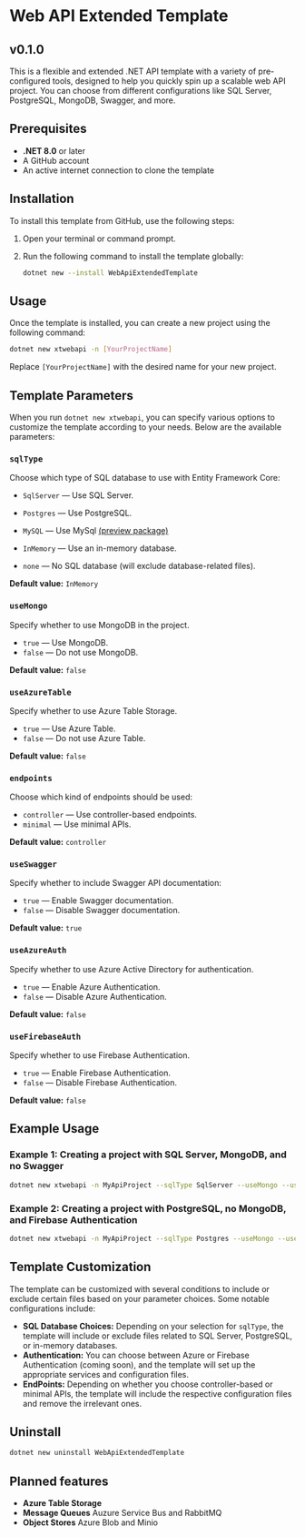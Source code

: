 # Web API Extended Template

## v0.1.0

This is a flexible and extended .NET API template with a variety of pre-configured tools, designed to help you quickly spin up a scalable web API project. You can choose from different configurations like SQL Server, PostgreSQL, MongoDB, Swagger, and more.

## Prerequisites

- **.NET 8.0** or later
- A GitHub account
- An active internet connection to clone the template

## Installation

To install this template from GitHub, use the following steps:

1. Open your terminal or command prompt.
2. Run the following command to install the template globally:

   ```bash
   dotnet new --install WebApiExtendedTemplate
   ```

## Usage

Once the template is installed, you can create a new project using the following command:

```bash
dotnet new xtwebapi -n [YourProjectName]
```

Replace `[YourProjectName]` with the desired name for your new project.

## Template Parameters

When you run `dotnet new xtwebapi`, you can specify various options to customize the template according to your needs. Below are the available parameters:

### `sqlType`

Choose which type of SQL database to use with Entity Framework Core:

- `SqlServer` — Use SQL Server.
- `Postgres` — Use PostgreSQL.
- `MySQL` — Use MySql [(preview package)](https://www.nuget.org/packages/Pomelo.EntityFrameworkCore.MySql/9.0.0-preview.1)

- `InMemory` — Use an in-memory database.
- `none` — No SQL database (will exclude database-related files).

**Default value:** `InMemory`

### `useMongo`

Specify whether to use MongoDB in the project.

- `true` — Use MongoDB.
- `false` — Do not use MongoDB.

**Default value:** `false`

### `useAzureTable`

Specify whether to use Azure Table Storage.

- `true` — Use Azure Table.
- `false` — Do not use Azure Table.

**Default value:** `false`

### `endpoints`

Choose which kind of endpoints should be used:

- `controller` — Use controller-based endpoints.
- `minimal` — Use minimal APIs.

**Default value:** `controller`

### `useSwagger`

Specify whether to include Swagger API documentation:

- `true` — Enable Swagger documentation.
- `false` — Disable Swagger documentation.

**Default value:** `true`

### `useAzureAuth`

Specify whether to use Azure Active Directory for authentication.

- `true` — Enable Azure Authentication.
- `false` — Disable Azure Authentication.

**Default value:** `false`

### `useFirebaseAuth`

Specify whether to use Firebase Authentication.

- `true` — Enable Firebase Authentication.
- `false` — Disable Firebase Authentication.

**Default value:** `false`

## Example Usage

### Example 1: Creating a project with SQL Server, MongoDB, and no Swagger

```bash
dotnet new xtwebapi -n MyApiProject --sqlType SqlServer --useMongo --useSwagger false
```

### Example 2: Creating a project with PostgreSQL, no MongoDB, and Firebase Authentication

```bash
dotnet new xtwebapi -n MyApiProject --sqlType Postgres --useMongo --useFirebaseAuth
```

## Template Customization

The template can be customized with several conditions to include or exclude certain files based on your parameter choices. Some notable configurations include:

- **SQL Database Choices:** Depending on your selection for `sqlType`, the template will include or exclude files related to SQL Server, PostgreSQL, or in-memory databases.
- **Authentication:** You can choose between Azure or Firebase Authentication (coming soon), and the template will set up the appropriate services and configuration files.
- **EndPoints:** Depending on whether you choose controller-based or minimal APIs, the template will include the respective configuration files and remove the irrelevant ones.

## Uninstall

```bash
dotnet new uninstall WebApiExtendedTemplate
```

## Planned features

- **Azure Table Storage**
- **Message Queues** Auzure Service Bus and RabbitMQ
- **Object Stores** Azure Blob and Minio
